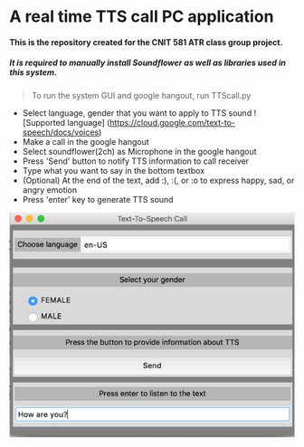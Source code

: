 # A real time TTS call PC application 
#### This is the repository created for the CNIT 581 ATR class group project.

##### It is required to manually install Soundflower as well as libraries used in this system.

> To run the system GUI and google hangout, run TTScall.py

* Select language, gender that you want to apply to TTS sound 
![Supported language] (https://cloud.google.com/text-to-speech/docs/voices)
* Make a call in the google hangout
* Select soundflower(2ch) as Microphone in the google hangout
* Press 'Send' button to notify TTS information to call receiver
* Type what you want to say in the bottom textbox 
* (Optional) At the end of the text, add :), :(, or :o to express happy, sad, or angry emotion
* Press 'enter' key to generate TTS sound



![System GUI overview](https://github.com/Haley-Jang/CNIT581_ATR_Project/blob/master/PC_GUI.png)
      
